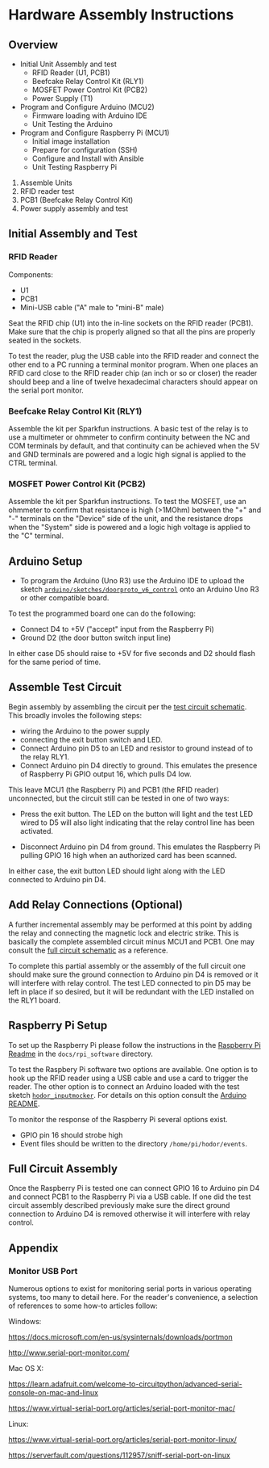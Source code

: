 
# Hardware Assembly Instructions

## Overview

* Initial Unit Assembly and test
  * RFID Reader (U1, PCB1)
  * Beefcake Relay Control Kit (RLY1)
  * MOSFET Power Control Kit (PCB2)
  * Power Supply (T1)
* Program and Configure Arduino (MCU2)
  * Firmware loading with Arduino IDE
  * Unit Testing the Arduino
* Program and Configure Raspberry Pi (MCU1)
  * Initial image installation
  * Prepare for configuration (SSH)
  * Configure and Install with Ansible
  * Unit Testing Raspberry Pi
1. Assemble Units
1. RFID reader test
2. PCB1 (Beefcake Relay Control Kit)
1. Power supply assembly and test

## Initial Assembly and Test

### RFID Reader

Components:
* U1
* PCB1
* Mini-USB cable ("A" male to "mini-B" male)

Seat the RFID chip (U1) into the in-line sockets on the RFID reader (PCB1).
Make sure that the chip is properly aligned so that all the pins are
properly seated in the sockets.

To test the reader, plug the USB cable into the RFID reader and connect the
other end to a PC running a terminal monitor program.  When one places an
RFID card close to the RFID reader chip (an inch or so or closer) the reader
should beep and a line of twelve hexadecimal characters should appear on
the serial port monitor.

### Beefcake Relay Control Kit (RLY1)

Assemble the kit per Sparkfun instructions.  A basic test of the relay is
to use a multimeter or ohmmeter to confirm continuity between the NC and COM
terminals by default, and that continuity can be achieved when the 5V and GND
terminals are powered and a logic high signal is applied to the CTRL terminal.

### MOSFET Power Control Kit (PCB2)

Assemble the kit per Sparkfun instructions.  To test the MOSFET, use an ohmmeter
to confirm that resistance is high (>1MOhm) between the "+" and "-" terminals
on the "Device" side of the unit, and the resistance drops when the "System"
side is powered and a logic high voltage is applied to the "C" terminal.

## Arduino Setup

* To program the Arduino (Uno R3) use the Arduino IDE to upload the sketch [`arduino/sketches/doorproto_v6_control`](arduino/sketches/doorproto_v6_control/doorproto_v6_control.ino) onto an Arduino Uno R3 or other compatible board.

To test the programmed board one can do the following:

* Connect D4 to +5V ("accept" input from the Raspberry Pi)
* Ground D2 (the door button switch input line)

In either case D5 should raise to +5V for five seconds and D2 should flash for the same period of time.

## Assemble Test Circuit

Begin assembly by assembling the circuit per the [test circuit schematic](figures/discrete_arduino_test_ckt_202004302058.pdf).
This broadly involes the following steps:

* wiring the Arduino to the power supply
* connecting the exit button switch and LED.
* Connect Arduino pin D5 to an LED and resistor to ground instead of to the relay RLY1.
* Connect Arduino pin D4 directly to ground.  This emulates the presence of Raspberry Pi GPIO output 16, which pulls D4 low.

This leave MCU1 (the Raspberry Pi) and PCB1 (the RFID reader) unconnected,
but the circuit still can be tested in one of two ways:

* Press the exit button.  The LED on the button will light and the test LED wired to D5 will also light indicating that the relay control line has been activated.

* Disconnect Arduino pin D4 from ground.  This emulates the Raspberry Pi pulling GPIO 16 high when an authorized card has been scanned.

In either case, the exit button LED should light along with the LED connected to Arduino pin D4.

## Add Relay Connections (Optional)

A further incremental assembly may be performed at this point by adding the relay and connecting the magnetic lock and electric strike.  This is basically the complete assembled circuit minus MCU1 and PCB1.  One may consult the [full circuit schematic](figures/discrete_hardware_202004302058.pdf) as a reference.

To complete this partial assembly or the assembly of the full circuit one should make sure the ground connection to Arduino pin D4 is removed or it will interfere with relay control.  The test LED connected to pin D5 may be left in place if so desired, but it will be redundant with the LED installed on the RLY1 board.

## Raspberry Pi Setup

To set up the Raspberry Pi please follow the instructions in the [Raspberry Pi Readme](docs/rpi_software/README.md) in the `docs/rpi_software`
directory.

To test the Raspbery Pi software two options are available.  One option is to
hook up the RFID reader using a USB cable and use a card to trigger the reader.
The other option is to connect an Arduino loaded with the test sketch [`hodor_inputmocker`](../../arduino/sketches/hodor_inputmocker).  For details on this option consult the
[Arduino README](../../arduino/README.md).

To monitor the response of the Raspberry Pi several options exist.

* GPIO pin 16 should strobe high
* Event files should be written to the directory `/home/pi/hodor/events`.

## Full Circuit Assembly

Once the Raspberry Pi is tested one can connect GPIO 16 to Arduino pin D4 and connect PCB1 to the Raspberry Pi via a USB cable.  If one did the test circuit assembly described previously make sure the direct ground connection to Arduino D4 is removed otherwise it will interfere with relay control.

## Appendix

### Monitor USB Port

Numerous options to exist for monitoring serial ports in various operating
systems, too many to detail here.  For the reader's convenience, a selection
of references to some how-to articles follow:

Windows:

  https://docs.microsoft.com/en-us/sysinternals/downloads/portmon

  http://www.serial-port-monitor.com/

Mac OS X:

  https://learn.adafruit.com/welcome-to-circuitpython/advanced-serial-console-on-mac-and-linux

  https://www.virtual-serial-port.org/articles/serial-port-monitor-mac/

Linux:

  https://www.virtual-serial-port.org/articles/serial-port-monitor-linux/

  https://serverfault.com/questions/112957/sniff-serial-port-on-linux
